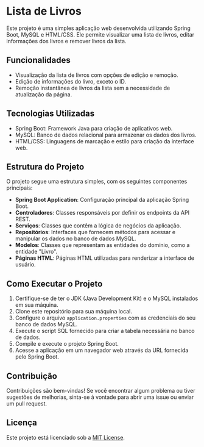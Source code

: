 # Lista de Livros

Este projeto é uma simples aplicação web desenvolvida utilizando Spring Boot, MySQL e HTML/CSS. Ele permite visualizar uma lista de livros, editar informações dos livros e remover livros da lista.

## Funcionalidades

- Visualização da lista de livros com opções de edição e remoção.
- Edição de informações do livro, exceto o ID.
- Remoção instantânea de livros da lista sem a necessidade de atualização da página.

## Tecnologias Utilizadas

- Spring Boot: Framework Java para criação de aplicativos web.
- MySQL: Banco de dados relacional para armazenar os dados dos livros.
- HTML/CSS: Linguagens de marcação e estilo para criação da interface web.

## Estrutura do Projeto

O projeto segue uma estrutura simples, com os seguintes componentes principais:

- **Spring Boot Application**: Configuração principal da aplicação Spring Boot.
- **Controladores**: Classes responsáveis por definir os endpoints da API REST.
- **Serviços**: Classes que contêm a lógica de negócios da aplicação.
- **Repositórios**: Interfaces que fornecem métodos para acessar e manipular os dados no banco de dados MySQL.
- **Modelos**: Classes que representam as entidades do domínio, como a entidade "Livro".
- **Páginas HTML**: Páginas HTML utilizadas para renderizar a interface de usuário.

## Como Executar o Projeto

1. Certifique-se de ter o JDK (Java Development Kit) e o MySQL instalados em sua máquina.
2. Clone este repositório para sua máquina local.
3. Configure o arquivo `application.properties` com as credenciais do seu banco de dados MySQL.
4. Execute o script SQL fornecido para criar a tabela necessária no banco de dados.
5. Compile e execute o projeto Spring Boot.
6. Acesse a aplicação em um navegador web através da URL fornecida pelo Spring Boot.

## Contribuição

Contribuições são bem-vindas! Se você encontrar algum problema ou tiver sugestões de melhorias, sinta-se à vontade para abrir uma issue ou enviar um pull request.

## Licença

Este projeto está licenciado sob a [MIT License](LICENSE).
